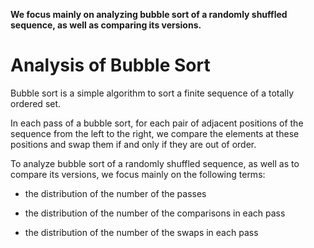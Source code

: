 **We focus mainly on analyzing bubble sort of a randomly shuffled sequence, as well as comparing its versions.**

# Analysis of Bubble Sort

Bubble sort is a simple algorithm to sort a finite sequence of a totally ordered set.

In each pass of a bubble sort, for each pair of adjacent positions of the sequence from the left to the right, we compare the elements at these positions and swap them if and only if they are out of order.

To analyze bubble sort of a randomly shuffled sequence, as well as to compare its versions, we focus mainly on the following terms:

- the distribution of the number of the passes

- the distribution of the number of the comparisons in each pass

- the distribution of the number of the swaps in each pass
